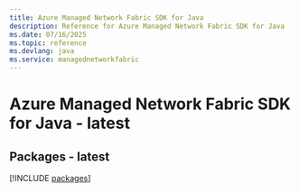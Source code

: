 ```yaml
---
title: Azure Managed Network Fabric SDK for Java
description: Reference for Azure Managed Network Fabric SDK for Java
ms.date: 07/16/2025
ms.topic: reference
ms.devlang: java
ms.service: managednetworkfabric
---
```

# Azure Managed Network Fabric SDK for Java - latest
## Packages - latest
[!INCLUDE [packages](managed-network-fabric-index.md)]